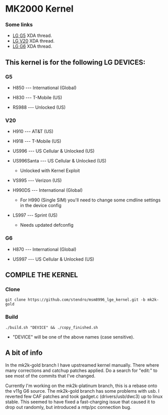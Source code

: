 MK2000 Kernel
=============

### Some links
* [LG G5] XDA thread.
* [LG V20] XDA thread.
* [LG G6] XDA thread.

This kernel is for the following LG DEVICES:
-----------------------------------------------
### G5
- H850 --- International (Global)

* H830 --- T-Mobile (US)

* RS988 --- Unlocked (US)

### V20
- H910 --- AT&T (US)

* H918 --- T-Mobile (US)

* US996 --- US Cellular & Unlocked (US)

* US996Santa --- US Cellular & Unlocked (US)
  * Unlocked with Kernel Exploit

* VS995 --- Verizon (US)

* H990DS --- International (Global)
  * For H990 (Single SIM) you'll need to change some cmdline settings in the device config

* LS997 --- Sprint (US)
  * Needs updated defconfig

### G6
- H870 --- International (Global)

* US997 --- US Cellular & Unlocked (US)

## COMPILE THE KERNEL

### Clone
	git clone https://github.com/stendro/msm8996_lge_kernel.git -b mk2k-gold

### Build
	./build.sh "DEVICE" && ./copy_finished.sh

* "DEVICE" will be one of the above names (case sensitive).

## A bit of info

In the mk2k-gold branch I have upstreamed kernel manually.
There where many corrections and catchup patches applied. Do a search for "edit:" to see most of the commits that I've changed.

Currently I'm working on the mk2k-platinum branch, this is a rebase onto the v11g G6 source.
The mk2k-gold branch has some problems with usb. I reverted few CAF patches and took gadget.c (drivers/usb/dwc3) up to linux stable.
This seemed to have fixed a fast-charging issue that caused it to drop out randomly, but introduced a mtp/pc connection bug.

[LG G5]: <https://forum.xda-developers.com/lg-g5/development/h850-mk2000-kernel-t3707822>
[LG V20]: <https://forum.xda-developers.com/v20/development/h918-h910-us996-ucl-mk2000-kernel-t3708330>
[LG G6]: <https://forum.xda-developers.com/lg-g6/development/us997-h870-mk2000-kernel-t3739494>
